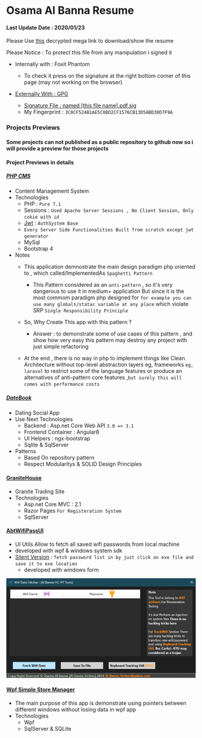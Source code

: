 # Osama Al Banna Resume

#### Last Update Date : 2020/01/23
Please Use [this](https://mega.nz/#F!21QzFAYb!YDFikLBkTp0KznPFZU68mQ) decrypted mega link to download/show the resume

Please Notice : To protect this file from any manipulation i signed it
* Internally with : Foxit Phantom
  * To check it press on the signature at the right bottom corner of this page (may not working on the browser)
  
* [Externally With : GPG](https://www.phildev.net/pgp/gpginstall.html)
  * [Signature File : named [this file name].pdf.sig](https://www.thesecuritybuddy.com/pgp-and-gpg/digital-signature-using-gpg/)
  * My Fingerprint : `3C0CF524B1AE5C08D2CF1576CB13D5ABD30D7F9A`

### Projects Previews

#### Some projects can not published as a public repository to github now so i will provide a preview for those projects 

#### Project Previews in details

##### [PHP CMS](https://mega.nz/#F!SxokwCzJ!k1LbVXZuluso6IKNfYsiVA)
  * Content Management System
  * Technologies
    * PHP : `Pure 7.1`
     * Sessions : `Used Apache Server Sessions , No Client Session, Only cokie with id`
    * [Jwt](https://github.com/firebase/php-jwt) : `AuthSystem Base`
    * `Every Server Side Functionalities Built from scratch except jwt generator`
    * MySql
    * Bootstrap 4
  * Notes
    * This application demnostrate the main design paradigm php oriented to , which called/ImplementedAs `Spaghetti Pattern`
      * This Pattern considered as an `anti-pattern` , so it's very dangerous to use it in medium+ application
      But since it is the most commom paradigm php designed for 
      `for example you can use many globals/statac variable at any place` which violate SRP `Single Responsibility Principle`
    * So, Why Create This app with this pattern ?
      * Answer : to demonstrate some of use cases of this pattern , and show how very easy this pattern may destroy any project
     with just simple refactoring
     
     * At the end , there is no way in php to implement things like Clean Architecture without top-level abstraction layers
     eg, frameworks `eg, laravel` to restrict some of the language features or produce an alternatives of anti-pattern core features ,`but surely this will comes with performance costs`


##### [DateBook](https://mega.nz/#F!SxpigCRK!OcOXxDvfqRPZvVOwJH-XTQ)
  * Dating Social App
  * Use Next Technologies
    * Backend : Asp.net Core Web API  `3.0 => 3.1`
    * Frontend Container : Angular8
    * UI Helpers : ngx-bootstrap
    * Sqlite & SqlServer
  * Patterns
    * Based On repository pattern
    * Respect Modularitys & SOLID Design Principles

 
#### [GraniteHouse](https://mega.nz/#F!6oIhyCbJ!sw7SwcJ79-bWvN9rIQBOIQ)
   * Granite Trading Site
   * Technologies
     * Asp.net Core MVC : 2.1
     * Razor Pages `For Registeration System`
     * SqlServer
     
#### [AbtWifiPassUI](https://mega.nz/#!exJRVK5a!-kvdJX0QLk9uvTGry1_tIa8PwNo2sNgJy0UFekZvbSo)
  * UI Utils Allow to fetch all saved wifi passwords from local machine
  * developed with wpf & windows system sdk
  * [Silent Version](https://mega.nz/#!LsJ3HIpD!vOMtRkZwN8gDLZo0W3DikKYmPr_AZiskCYb5h8YHomw) : `fetch password list in by just click on exe file and save it to exe location`
    * developed with windows form
    
  ![wpUI](./previews/AbtWifiPassUIPreview.gif)

#### [Wpf Simple Store Manager](https://mega.nz/#!S9QRxYgQ!54FHe9rOf3spao3U-pf0F35E50N4cazykYAxF1hm5EQ)
   * The main purpose of this app is demonstrate using pointers between different windows without losing data in wpf app
   * Technologies
     * Wpf
     * SqlServer & SQLite
